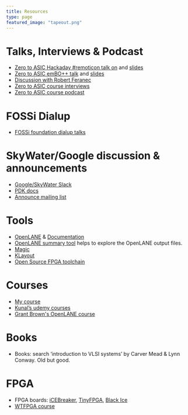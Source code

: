 ```yaml
---
title: Resources
type: page
featured_image: "tapeout.png"
---
```


# Talks, Interviews & Podcast

* [Zero to ASIC Hackaday #remoticon talk on](https://youtu.be/ILZ6fDHZ_eo) and [slides](http://bit.ly/0-ASIC-slides)
* [Zero to ASIC emBO++ talk](https://www.youtube.com/watch?v=3E_YxyGEjlA) and [slides](https://docs.google.com/presentation/d/1Brn4BtYtRsc6_ee_7XgPvYyOTiCuho2Z3MEdSJuPr0Y/edit?usp=sharing)
* [Discussion with Robert Feranec](https://www.youtube.com/watch?v=YounUJvIW04)
* [Zero to ASIC course interviews](https://youtube.com/playlist?list=PLyynFETmdQDS3hguItPHrRVYPpRo6mkVh)
* [Zero to ASIC course podcast](https://www.podcasts.com/zero-to-asic-course)

# FOSSi Dialup

* [FOSSi foundation dialup talks](https://www.youtube.com/playlist?list=PLUg3wIOWD8yoZCg9XpFSgEgljx6MSdm9L)

# SkyWater/Google discussion & announcements

* [Google/SkyWater Slack](https://slack.skywater.tools/)
* [PDK docs](https://skywater-pdk.readthedocs.io/en/latest/)
* [Announce mailing list](https://groups.google.com/forum/#!forum/skywater-pdk-announce)

# Tools

* [OpenLANE](https://github.com/efabless/openlane) & [Documentation](https://openlane-docs.readthedocs.io/en/rtd-develop/)
* [OpenLANE summary tool](https://github.com/mattvenn/openlane_summary) helps to explore the OpenLANE output files.
* [Magic](http://opencircuitdesign.com/magic/)
* [KLayout](https://www.klayout.de/)
* [Open Source FPGA toolchain](https://github.com/YosysHQ/fpga-toolchain)

# Courses

* [My course](/contact)
* [Kunal’s udemy courses](https://www.udemy.com/course/vlsi-academy-custom-layout/)
* [Grant Brown's OpenLANE course](https://gitlab.com/gab13c/openlane-workshop)

# Books

* Books: search ‘introduction to VLSI systems’ by Carver Mead & Lynn Conway. Old but good.

# FPGA

* FPGA boards: [iCEBreaker](https://www.crowdsupply.com/1bitsquared/icebreaker-fpga), [TinyFPGA](https://tinyfpga.com/), [Black Ice](https://www.tindie.com/products/Folknology/blackice-mx/)
* [WTFPGA course](https://github.com/esden/WTFpga)
